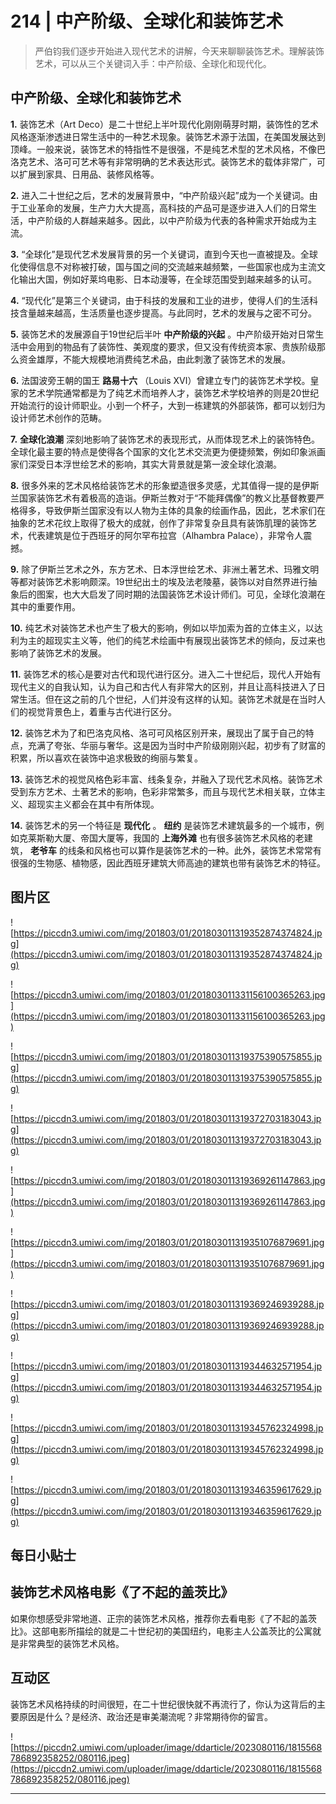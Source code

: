 # 214 | 中产阶级、全球化和装饰艺术

> 严伯钧我们逐步开始进入现代艺术的讲解，今天来聊聊装饰艺术。理解装饰艺术，可以从三个关键词入手：中产阶级、全球化和现代化。

## 中产阶级、全球化和装饰艺术

 **1.** 装饰艺术（Art Deco）是二十世纪上半叶现代化刚刚萌芽时期，装饰性的艺术风格逐渐渗透进日常生活中的一种艺术现象。装饰艺术源于法国，在美国发展达到顶峰。一般来说，装饰艺术的特指性不是很强，不是纯艺术型的艺术风格，不像巴洛克艺术、洛可可艺术等有非常明确的艺术表达形式。装饰艺术的载体非常广，可以扩展到家具、日用品、装修风格等。

 **2.** 进入二十世纪之后，艺术的发展背景中，“中产阶级兴起”成为一个关键词。由于工业革命的发展，生产力大大提高，高科技的产品可是逐步进入人们的日常生活，中产阶级的人群越来越多。因此，以中产阶级为代表的各种需求开始成为主流。

 **3.** “全球化”是现代艺术发展背景的另一个关键词，直到今天也一直被提及。全球化使得信息不对称被打破，国与国之间的交流越来越频繁，一些国家也成为主流文化输出大国，例如好莱坞电影、日本动漫等，在全球范围受到越来越多的认可。

 **4.** “现代化”是第三个关键词，由于科技的发展和工业的进步，使得人们的生活科技含量越来越高，生活质量也逐步提高。与此同时，艺术的发展与之密不可分。

 **5.** 装饰艺术的发展源自于19世纪后半叶 **中产阶级的兴起** 。中产阶级开始对日常生活中会用到的物品有了装饰性、美观度的要求，但又没有传统资本家、贵族阶级那么资金雄厚，不能大规模地消费纯艺术品，由此刺激了装饰艺术的发展。

 **6.** 法国波旁王朝的国王 **路易十六** （Louis ⅩⅥ）曾建立专门的装饰艺术学校。皇家的艺术学院通常都是为了纯艺术而培养人才，装饰艺术学校培养的则是20世纪开始流行的设计师职业。小到一个杯子，大到一栋建筑的外部装饰，都可以划归为设计师艺术创作的范畴。

 **7.**  **全球化浪潮** 深刻地影响了装饰艺术的表现形式，从而体现艺术上的装饰特色。全球化最主要的特点是使得各个国家的文化艺术交流更为便捷频繁，例如印象派画家们深受日本浮世绘艺术的影响，其实大背景就是第一波全球化浪潮。

 **8.** 很多外来的艺术风格给装饰艺术的形象塑造很多灵感，尤其值得一提的是伊斯兰国家装饰艺术有着极高的造诣。伊斯兰教对于“不能拜偶像”的教义比基督教要严格得多，导致伊斯兰国家没有以人物为主体的具象的绘画作品，因此，艺术家们在抽象的艺术花纹上取得了极大的成就，创作了非常复杂且具有装饰肌理的装饰艺术，代表建筑是位于西班牙的阿尔罕布拉宫（Alhambra Palace），非常令人震撼。

 **9.** 除了伊斯兰艺术之外，东方艺术、日本浮世绘艺术、非洲土著艺术、玛雅文明等都对装饰艺术影响颇深。19世纪出土的埃及法老陵墓，装饰以对自然界进行抽象后的图案，也大大启发了同时期的法国装饰艺术设计师们。可见，全球化浪潮在其中的重要作用。

 **10.** 纯艺术对装饰艺术也产生了极大的影响，例如以毕加索为首的立体主义，以达利为主的超现实主义等，他们的纯艺术绘画中有展现出装饰艺术的倾向，反过来也影响了装饰艺术的发展。

 **11.** 装饰艺术的核心是要对古代和现代进行区分。进入二十世纪后，现代人开始有现代主义的自我认知，认为自己和古代人有非常大的区别，并且让高科技进入了日常生活。但在这之前的几个世纪，人们并没有这样的认知。装饰艺术就是在当时人们的视觉背景色上，着重与古代进行区分。

 **12.** 装饰艺术为了和巴洛克风格、洛可可风格区别开来，展现出了属于自己的特点，充满了夸张、华丽与奢华。这是因为当时中产阶级刚刚兴起，初步有了财富的积累，所以喜欢在装饰中追求极致的绚丽与繁复。

 **13.** 装饰艺术的视觉风格色彩丰富、线条复杂，并融入了现代艺术风格。装饰艺术受到东方艺术、土著艺术的影响，色彩非常繁多，而且与现代艺术相关联，立体主义、超现实主义都会在其中有所体现。

 **14.** 装饰艺术的另一个特征是 **现代化** 。 **纽约** 是装饰艺术建筑最多的一个城市，例如克莱斯勒大厦、帝国大厦等，我国的 **上海外滩** 也有很多装饰艺术风格的老建筑， **老爷车** 的线条和风格也可以算作是装饰艺术的一种。此外，装饰艺术常常有很强的生物感、植物感，因此西班牙建筑大师高迪的建筑也带有装饰艺术的特征。

## 图片区

![https://piccdn3.umiwi.com/img/201803/01/201803011319352874374824.jpg](https://piccdn3.umiwi.com/img/201803/01/201803011319352874374824.jpg)

![https://piccdn3.umiwi.com/img/201803/01/201803011331156100365263.jpg](https://piccdn3.umiwi.com/img/201803/01/201803011331156100365263.jpg)

![https://piccdn3.umiwi.com/img/201803/01/201803011319375390575855.jpg](https://piccdn3.umiwi.com/img/201803/01/201803011319375390575855.jpg)

![https://piccdn3.umiwi.com/img/201803/01/201803011319372703183043.jpg](https://piccdn3.umiwi.com/img/201803/01/201803011319372703183043.jpg)

![https://piccdn3.umiwi.com/img/201803/01/201803011319369261147863.jpg](https://piccdn3.umiwi.com/img/201803/01/201803011319369261147863.jpg)

![https://piccdn3.umiwi.com/img/201803/01/201803011319351076879691.jpg](https://piccdn3.umiwi.com/img/201803/01/201803011319351076879691.jpg)

![https://piccdn3.umiwi.com/img/201803/01/201803011319369246939288.jpg](https://piccdn3.umiwi.com/img/201803/01/201803011319369246939288.jpg)

![https://piccdn3.umiwi.com/img/201803/01/201803011319344632571954.jpg](https://piccdn3.umiwi.com/img/201803/01/201803011319344632571954.jpg)

![https://piccdn3.umiwi.com/img/201803/01/201803011319345762324998.jpg](https://piccdn3.umiwi.com/img/201803/01/201803011319345762324998.jpg)

![https://piccdn3.umiwi.com/img/201803/01/201803011319346359617629.jpg](https://piccdn3.umiwi.com/img/201803/01/201803011319346359617629.jpg)

## 每日小贴士

## 装饰艺术风格电影《了不起的盖茨比》

如果你想感受非常地道、正宗的装饰艺术风格，推荐你去看电影《了不起的盖茨比》。这部电影所描绘的就是二十世纪初的美国纽约，电影主人公盖茨比的公寓就是非常典型的装饰艺术风格。

## 互动区

装饰艺术风格持续的时间很短，在二十世纪很快就不再流行了，你认为这背后的主要原因是什么？是经济、政治还是审美潮流呢？非常期待你的留言。

![https://piccdn2.umiwi.com/uploader/image/ddarticle/2023080116/1815568786892358252/080116.jpeg](https://piccdn2.umiwi.com/uploader/image/ddarticle/2023080116/1815568786892358252/080116.jpeg)

---
